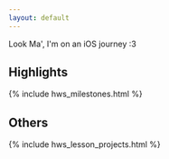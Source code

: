 ```yaml
---
layout: default
---
```


Look Ma', I'm on an iOS journey :3

## Highlights
{% include hws_milestones.html %}


## Others
{% include hws_lesson_projects.html %}